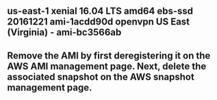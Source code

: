 us-east-1	xenial	16.04 LTS	amd64	ebs-ssd	20161221	ami-1acdd90d
openvpn US East (Virginia) - ami-bc3566ab
----------------------------------------------------------------
Remove the AMI by first deregistering it on the AWS AMI management page.
Next, delete the associated snapshot on the AWS snapshot management page.
----------------------------------------------------------------
